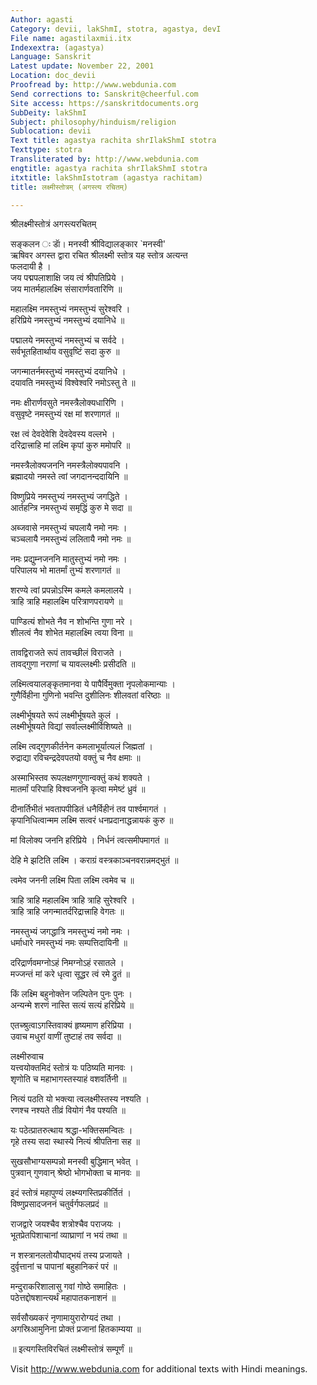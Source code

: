 ```yaml
---
Author: agasti
Category: devii, lakShmI, stotra, agastya, devI
File name: agastilaxmii.itx
Indexextra: (agastya)
Language: Sanskrit
Latest update: November 22, 2001
Location: doc_devii
Proofread by: http://www.webdunia.com
Send corrections to: Sanskrit@cheerful.com
Site access: https://sanskritdocuments.org
SubDeity: lakShmI
Subject: philosophy/hinduism/religion
Sublocation: devii
Text title: agastya rachita shrIlakShmI stotra
Texttype: stotra
Transliterated by: http://www.webdunia.com
engtitle: agastya rachita shrIlakShmI stotra
itxtitle: lakShmIstotram (agastya rachitam)
title: लक्ष्मीस्तोत्रम् (अगस्त्य रचितम्)

---
```

  
 श्रीलक्ष्मीस्तोत्रं अगस्त्यरचितम्   
  
सङ्कलन ः डाॅ। मनस्वी श्रीविद्यालङ्कार `मनस्वी'  
ऋषिवर अगस्त द्वारा रचित श्रीलक्ष्मी स्तोत्र यह स्तोत्र अत्यन्त  
फलदायी है ।  
जय पद्मपलाशाक्षि जय त्वं श्रीपतिप्रिये ।  
जय मातर्महालक्ष्मि संसारार्णवतारिणि ॥  
  
महालक्ष्मि नमस्तुभ्यं नमस्तुभ्यं सुरेश्वरि ।  
हरिप्रिये नमस्तुभ्यं नमस्तुभ्यं दयानिधे ॥  
  
पद्मालये नमस्तुभ्यं नमस्तुभ्यं च सर्वदे ।  
सर्वभूतहितार्थाय वसुवृष्टिं सदा कुरु ॥  
  
जगन्मातर्नमस्तुभ्यं नमस्तुभ्यं दयानिधे ।  
दयावति नमस्तुभ्यं विश्वेश्वरि नमोऽस्तु ते ॥  
  
नमः क्षीरार्णवसुते नमस्त्रैलोक्यधारिणि ।  
वसुवृष्टे नमस्तुभ्यं रक्ष मां शरणागतं ॥  
  
रक्ष त्वं देवदेवेशि देवदेवस्य वल्लभे ।  
दरिद्रात्त्राहि मां लक्ष्मि कृपां कुरु ममोपरि ॥  
  
नमस्त्रैलोक्यजननि नमस्त्रैलोक्यपावनि ।  
ब्रह्मादयो नमस्ते त्वां जगदानन्ददायिनि ॥  
  
विष्णुप्रिये नमस्तुभ्यं नमस्तुभ्यं जगद्धिते ।  
आर्तहन्त्रि नमस्तुभ्यं समृद्धिं कुरु मे सदा ॥  
  
अब्जवासे नमस्तुभ्यं चपलायै नमो नमः ।  
चञ्चलायै नमस्तुभ्यं ललितायै नमो नमः ॥  
  
नमः प्रद्युम्नजननि मातुस्तुभ्यं नमो नमः ।  
परिपालय भो मातर्मां तुभ्यं शरणागतं ॥  
  
शरण्ये त्वां प्रपन्नोऽस्मि कमले कमलालये ।  
त्राहि त्राहि महालक्ष्मि परित्राणपरायणे ॥  
  
पाण्डित्यं शोभते नैव न शोभन्ति गुणा नरे ।  
शीलत्वं नैव शोभेत महालक्ष्मि त्वया विना ॥  
  
तावद्विराजते रूपं तावच्छीलं विराजते ।  
तावद्गुणा नराणां च यावल्लक्ष्मीः प्रसीदति ॥  
  
लक्ष्मित्वयालङ्कृतमानवा ये पापैर्विमुक्ता नृपलोकमान्याः ।  
गुणैर्विहीना गुणिनो भवन्ति दुशीलिनः शीलवतां वरिष्ठाः ॥  
  
लक्ष्मीर्भूषयते रूपं लक्ष्मीर्भूषयते कुलं ।  
लक्ष्मीर्भूषयते विद्यां सर्वाल्लक्ष्मीर्विशिष्यते ॥  
  
लक्ष्मि त्वद्गुणकीर्तनेन कमलाभूर्यात्यलं जिह्मतां ।  
रुद्राद्या रविचन्द्रदेवपतयो वक्तुं च नैव क्षमाः ॥  
  
अस्माभिस्तव रूपलक्षणगुणान्वक्तुं कथं शक्यते ।  
मातर्मां परिपाहि विश्वजननि कृत्वा ममेष्टं ध्रुवं ॥  
  
दीनार्तिभीतं भवतापपीडितं धनैर्विहीनं तव पार्श्वमागतं ।  
कृपानिधित्वान्मम लक्ष्मि सत्वरं धनप्रदानाद्धन्नायकं कुरु ॥  
  
मां विलोक्य जननि हरिप्रिये । निर्धनं त्वत्समीपमागतं ॥  
  
देहि मे झटिति लक्ष्मि । कराग्रं वस्त्रकाञ्चनवरान्नमद्भुतं ॥  
  
त्वमेव जननी लक्ष्मि पिता लक्ष्मि त्वमेव च ॥  
  
त्राहि त्राहि महालक्ष्मि त्राहि त्राहि सुरेश्वरि ।  
त्राहि त्राहि जगन्मातर्दरिद्रात्त्राहि वेगतः ॥  
  
नमस्तुभ्यं जगद्धात्रि नमस्तुभ्यं नमो नमः ।  
धर्माधारे नमस्तुभ्यं नमः सम्पत्तिदायिनी ॥  
  
दरिद्रार्णवमग्नोऽहं निमग्नोऽहं रसातले ।  
मज्जन्तं मां करे धृत्वा सूद्धर त्वं रमे द्रुतं ॥  
  
किं लक्ष्मि बहुनोक्तेन जल्पितेन पुनः पुनः ।  
अन्यन्मे शरणं नास्ति सत्यं सत्यं हरिप्रिये ॥  
  
एतच्श्रुत्वाऽगस्तिवाक्यं हृष्यमाण हरिप्रिया ।  
उवाच मधुरां वाणीं तुष्टाहं तव सर्वदा ॥  
  
लक्ष्मीरुवाच  
यत्त्वयोक्तमिदं स्तोत्रं यः पठिष्यति मानवः ।  
शृणोति च महाभागस्तस्याहं वशवर्तिनी ॥  
  
नित्यं पठति यो भक्त्या त्वलक्ष्मीस्तस्य नश्यति ।  
रणश्च नश्यते तीव्रं वियोगं नैव पश्यति ॥  
  
यः पठेत्प्रातरुत्थाय श्रद्धा-भक्तिसमन्वितः ।  
गृहे तस्य सदा स्थास्ये नित्यं श्रीपतिना सह ॥  
  
सुखसौभाग्यसम्पन्नो मनस्वी बुद्धिमान् भवेत् ।  
पुत्रवान् गुणवान् श्रेष्ठो भोगभोक्ता च मानवः ॥  
  
इदं स्तोत्रं महापुण्यं लक्ष्म्यगस्तिप्रकीर्तितं ।  
विष्णुप्रसादजननं चतुर्वर्गफलप्रदं ॥  
  
राजद्वारे जयश्चैव शत्रोश्चैव पराजयः ।  
भूतप्रेतपिशाचानां व्याघ्राणां न भयं तथा ॥  
  
न शस्त्रानलतोयौघाद्भयं तस्य प्रजायते ।  
दुर्वृत्तानां च पापानां बहुहानिकरं परं ॥  
  
मन्दुराकरिशालासु गवां गोष्ठे समाहितः ।  
पठेत्तद्दोषशान्त्यर्थं महापातकनाशनं ॥  
  
सर्वसौख्यकरं नृणामायुरारोग्यदं तथा ।  
अगस्रिआमुनिना प्रोक्तं प्रजानां हितकाम्यया ॥  
  
॥ इत्यगस्तिविरचितं लक्ष्मीस्तोत्रं सम्पूर्णं ॥  
  
  
Visit http://www.webdunia.com for additional texts with Hindi meanings.  
  

